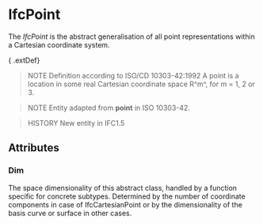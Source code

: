 # IfcPoint

The _IfcPoint_ is the abstract generalisation of all point representations within a Cartesian coordinate system.<!-- end of definition -->

{ .extDef}
> NOTE  Definition according to ISO/CD 10303-42:1992
> A point is a location in some real Cartesian coordinate space R^m^, for m = 1, 2 or 3.

> NOTE  Entity adapted from **point** in ISO 10303-42.

> HISTORY  New entity in IFC1.5

## Attributes

### Dim

The space dimensionality of this abstract class, handled by a function specific for concrete subtypes. Determined by the number of coordinate components in case of IfcCartesianPoint or by the dimensionality of the basis curve or surface in other cases.
